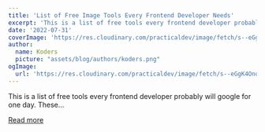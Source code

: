 ```yaml
---
title: 'List of Free Image Tools Every Frontend Developer Needs'
excerpt: 'This is a list of free tools every frontend developer probably will google for one day. These...'
date: '2022-07-31'
coverImage: 'https://res.cloudinary.com/practicaldev/image/fetch/s--eGgK4Onq--/c_imagga_scale,f_auto,fl_progressive,h_420,q_auto,w_1000/https://dev-to-uploads.s3.amazonaws.com/uploads/articles/dh3c8ulf5b6ohai4c9uj.png'
author:
  name: Koders
  picture: "assets/blog/authors/koders.png"
ogImage:
  url: 'https://res.cloudinary.com/practicaldev/image/fetch/s--eGgK4Onq--/c_imagga_scale,f_auto,fl_progressive,h_420,q_auto,w_1000/https://dev-to-uploads.s3.amazonaws.com/uploads/articles/dh3c8ulf5b6ohai4c9uj.png'
---
```


This is a list of free tools every frontend developer probably will google for one day. These...

[Read more](https://dev.to/perssondennis/list-of-free-image-tools-every-frontend-developer-needs-489a)
